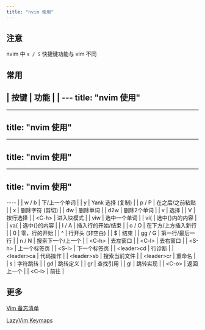 ```yaml
---
title: "nvim 使用"
---
```



## 注意

nvim 中 `s / S` 快捷键功能与 vim 不同

## 常用

| 按键        | 功能                |
| ---
title: "nvim 使用"
---
---
title: "nvim 使用"
---
---
title: "nvim 使用"
---
---
title: "nvim 使用"
---
---- |
| w / b       | 下/上一个单词       |
| y           | Yank 选择 (复制)    |
| p / P       | 在之后/之前粘贴     |
| x           | 删除字符 (剪切)     |
| dw          | 删除单词            |
| d2w         | 删除2个单词         |
| v           | 选择                |
| V           | 按行选择            |
| \<C-h>      | 进入块模式          |
| viw         | 选中一个单词        |
| vi{         | 选中{}内的内容      |
| va{         | 选中{}的内容        |
| I / A       | 插入行的开始/结束   |
| o / O       | 在下方/上方插入新行 |
| 0           | 零，行的开始        |
| ^           | 行开头 (非空白)     |
| $           | 结束                |
| gg / G      | 第一行/最后一行     |
| n / N       | 搜索下一个/上一个   |
| \<C-h>      | 去左窗口            |
| \<C-l>      | 去右窗口            |
| \<S-h>      | 上一个标签页        |
| \<S-l>      | 下一个标签页        |
| \<leader>cd | 行诊断              |
| \<leader>ca | 代码操作            |
| \<leader>sb | 搜索当前文件        |
| \<leader>cr | 重命名              |
| s           | 字符跳转            |
| gd          | 跳转定义            |
| gr          | 查找引用            |
| gI          | 跳转实现            |
| \<C-o>      | 返回上一个          |
| \<C-i>      | 前往                |

## 更多

[Vim 备忘清单](https://wangchujiang.com/reference/docs/vim.html)

[LazyVim Keymaps](https://www.lazyvim.org/keymaps)
